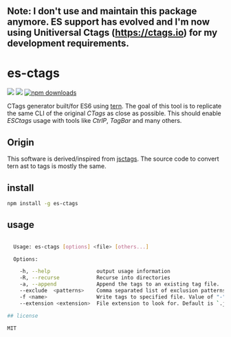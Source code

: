 ## Note: I don't use and maintain this package anymore. ES support has evolved and I'm now using Unitiversal Ctags (https://ctags.io) for my development requirements.  

# es-ctags

[![](https://img.shields.io/travis/okcompute/es-ctags.svg)](https://travis-ci.org/okcompute/es-ctags)
[![](https://img.shields.io/npm/v/es-ctags.svg)](https://www.npmjs.com/package/es-ctags)
[![npm downloads](https://img.shields.io/npm/dm/es-ctags.svg?style=flat-square)](http://npm-stat.com/charts.html?package=es-ctags&from=2016-03-8)

CTags generator built/for ES6 using [tern](https://github.com/marijnh/tern). The
goal of this tool is to replicate the same CLI of the original *CTags* as close
as possible. This should enable *ESCtags* usage with tools like *CtrlP*,
*TagBar* and many others.

## Origin

This software is derived/inspired from
[jsctags](https://github.com/ramitos/jsctags). The source code to convert tern
ast to tags is mostly the same.

## install

```sh
npm install -g es-ctags
```

## usage

```sh

  Usage: es-ctags [options] <file> [others...]

  Options:

    -h, --help               output usage information
    -R, --recurse            Recurse into directories
    -a, --append             Append the tags to an existing tag file.
    --exclude  <patterns>    Comma separated list of exclusion patterns. Exclude files and directories matching one of the `patterns`.
    -f <name>                Write tags to specified file. Value of "-" writes tags to stdout ["tags"; or "TAGS" when -e supplied].
    --extension <extension>  File extension to look for. Default is `.js`

## license

MIT
